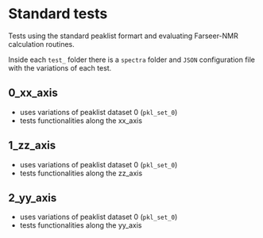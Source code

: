 # Standard tests

Tests using the standard peaklist formart and evaluating Farseer-NMR calculation routines.  

Inside each `test_` folder there is a `spectra` folder and `JSON` configuration file with the variations of each test.

## 0_xx_axis

- uses variations of peaklist dataset 0 (`pkl_set_0`)
- tests functionalities along the xx_axis

## 1_zz_axis

- uses variations of peaklist dataset 0 (`pkl_set_0`)
- tests functionalities along the zz_axis

## 2_yy_axis

- uses variations of peaklist dataset 0 (`pkl_set_0`)
- tests functionalities along the yy_axis
